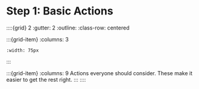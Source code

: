 # Step 1: Basic Actions


::::{grid} 2
:gutter: 2
:outline: 
:class-row: centered

:::{grid-item}
:columns: 3

```{image} /images/card-game/step-icons/step_1.svg
:width: 75px
```
:::

:::{grid-item}
:columns: 9
Actions everyone should consider.  These make it easier to get the rest right.
:::
::::